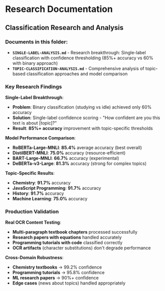 # Research Documentation

## Classification Research and Analysis

###  Documents in this folder:

- **`SINGLE-LABEL-ANALYSIS.md`** - Research breakthrough: Single-label classification with confidence thresholding (85%+ accuracy vs 60% with binary approach)
- **`TOPIC-CLASSIFICATION-ANALYSIS.md`** - Comprehensive analysis of topic-based classification approaches and model comparison

###  Key Research Findings

**Single-Label Breakthrough**:
- **Problem**: Binary classification (studying vs idle) achieved only 60% accuracy
- **Solution**: Single-label confidence scoring - "How confident are you this text is about [topic]?"
- **Result**: **85%+ accuracy** improvement with topic-specific thresholds

**Model Performance Comparison**:
- **RoBERTa-Large-MNLI**: **85.4%** average accuracy (best overall)
- **DistilBERT-MNLI**: **75.0%** accuracy (resource-efficient)
- **BART-Large-MNLI**: **66.7%** accuracy (experimental)
- **DeBERTa-v3-Large**: **81.3%** accuracy (strong for complex topics)

**Topic-Specific Results**:
- **Chemistry**: **91.7%** accuracy
- **JavaScript Programming**: **91.7%** accuracy  
- **History**: **91.7%** accuracy
- **Machine Learning**: **75.0%** accuracy

###  Production Validation

**Real OCR Content Testing**:
- **Multi-paragraph textbook chapters** processed successfully
- **Research papers with equations** handled accurately
- **Programming tutorials with code** classified correctly
- **OCR artifacts** (character substitutions) don't degrade performance

**Cross-Domain Robustness**:
- **Chemistry textbooks** → 99.2% confidence
- **Programming tutorials** → 95.8% confidence  
- **ML research papers** → 90%+ confidence
- **Edge cases** (news about topics) handled appropriately